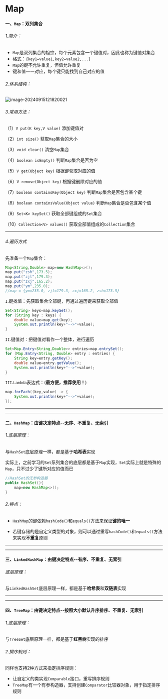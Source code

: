 # Map

#### 一、`Map`：双列集合

###### 1.简介：

+ `Map`是双列集合的祖宗，每个元素包含一个键值对，因此也称为键值对集合
+ 格式：`{key1=value1,key2=value2,...}`
+ `Map`的键不允许重复，但值允许重复
+ 键和值一一对应，每个键只能找到自己对应的值

###### 2.体系结构：

<img src="C:\Users\asus\AppData\Roaming\Typora\typora-user-images\image-20240915121820021.png" alt="image-20240915121820021"  />

###### 3.常用方法：

（1）`V put(K key,V value)`     添加键值对

（2）`int size()`     获取`Map`集合的大小

（3）`void clear()`     清空`Map`集合

（4）`boolean isEmpty()`     判断`Map`集合是否为空

（5）`V get(Object key)`     根据键获取对应的值

（6）`V remove(Object key)`     根据键删除对应的值

（7）`boolean containsKey(Object key)`	判断`Map`集合是否包含某个键

（8）`boolean containsValue(Object value)`	判断`Map`集合是否包含某个值

（9）`Set<K> keySet()`	获取全部键组成的`Set`集合

（10）`Collection<V> values()`	获取全部值组成的`Collection`集合



------



###### 4.遍历方式

先准备一个`Map`集合：

```java
Map<String,Double> map=new HashMap<>();
map.put("zsh",173.5);
map.put("zjl",179.3);
map.put("zxj",165.2);
map.put("ym",235.0);
//map = {ym=235.0, zjl=179.3, zxj=165.2, zsh=173.5}
```



`I`.键找值：先获取集合全部键，再通过遍历键来获取全部值

```java
Set<String> keys=map.keySet();
for (String key : keys) {
    double value=map.get(key);
    System.out.println(key+"-->"+value);
}
```



`II`.键值对：把键值对看作一个整体，进行遍历

```java
Set<Map.Entry<String,Double>> entries=map.entrySet();
for (Map.Entry<String, Double> entry : entries) {
    String key=entry.getKey();
    double value=entry.getValue();
    System.out.println(key+"-->"+value);
}
```



`III`.`Lambda`表达式：(**最方便，推荐使用！**)

```java
map.forEach((key,value) -> {
    System.out.println(key+"-->"+value);
});
```



------

------



#### 二、`HashMap`：由键决定特点--无序、不重复、无索引

###### 1.底层原理：

与`HashSet`底层原理一样，都是基于**哈希表**实现

实际上，之前学习的`Set`系列集合的底层都是基于`Map`实现，`Set`实际上就是特殊的`Map`，只不过少了键所对应的值而已

```java
//HashSet的无参构造器
public HashSet(){
    map=new HashMap<>();
}
```

###### 2.特点：

+ `HashMap`的键依赖`hashCode()`和`equals()`方法来保证**键的唯一**

+ 若键存储的是自定义类型的对象，则可以通过重写`hashCode()`和`equals()`方法来实现**不重复**原则



------

------



#### 三、`LinkedHashMap`：由键决定特点--有序、不重复、无索引

###### 底层原理：

与`LinkedHashSet`底层原理一样，都是基于**哈希表**和**双链表**实现



------

------



#### 四、`TreeMap`：由键决定特点--按照大小默认升序排序、不重复、无索引

###### 1.底层原理：

与`TreeSet`底层原理一样，都是基于**红黑树**实现的排序

###### 2.排序规则：

同样也支持2种方式来指定排序规则：

+ 让自定义的类实现`Comparable`接口，重写排序规则
+ `TreeMap`有一个有参构造器，支持创建`Comparator`比较器对象，用于指定排序规则

